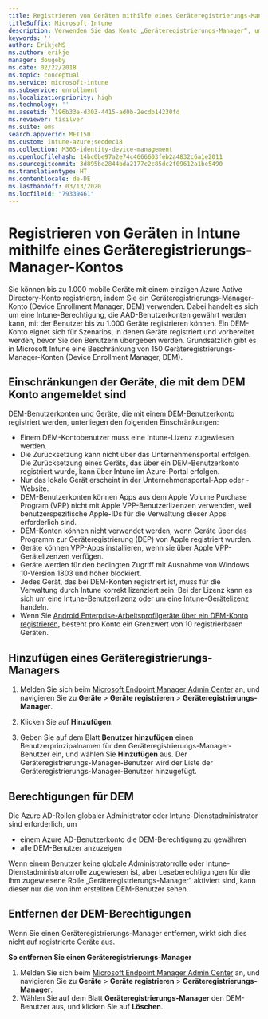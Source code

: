```yaml
---
title: Registrieren von Geräten mithilfe eines Geräteregistrierungs-Manager-Kontos
titleSuffix: Microsoft Intune
description: Verwenden Sie das Konto „Geräteregistrierungs-Manager“, um Geräte in Intune zu registrieren.
keywords: ''
author: ErikjeMS
ms.author: erikje
manager: dougeby
ms.date: 02/22/2018
ms.topic: conceptual
ms.service: microsoft-intune
ms.subservice: enrollment
ms.localizationpriority: high
ms.technology: ''
ms.assetid: 7196b33e-d303-4415-ad0b-2ecdb14230fd
ms.reviewer: tisilver
ms.suite: ems
search.appverid: MET150
ms.custom: intune-azure;seodec18
ms.collection: M365-identity-device-management
ms.openlocfilehash: 14bc0be97a2e74c4666603feb2a4832c6a1e2011
ms.sourcegitcommit: 3d895be2844bda2177c2c85dc2f09612a1be5490
ms.translationtype: HT
ms.contentlocale: de-DE
ms.lasthandoff: 03/13/2020
ms.locfileid: "79339461"
---
```

# <a name="enroll-devices-in-intune-by-using-a-device-enrollment-manager-account"></a>Registrieren von Geräten in Intune mithilfe eines Geräteregistrierungs-Manager-Kontos

Sie können bis zu 1.000 mobile Geräte mit einem einzigen Azure Active Directory-Konto registrieren, indem Sie ein Geräteregistrierungs-Manager-Konto (Device Enrollment Manager, DEM) verwenden. Dabei handelt es sich um eine Intune-Berechtigung, die AAD-Benutzerkonten gewährt werden kann, mit der Benutzer bis zu 1.000 Geräte registrieren können. Ein DEM-Konto eignet sich für Szenarios, in denen Geräte registriert und vorbereitet werden, bevor Sie den Benutzern übergeben werden. Grundsätzlich gibt es in Microsoft Intune eine Beschränkung von 150 Geräteregistrierungs-Manager-Konten (Device Enrollment Manager, DEM).

## <a name="limitations-of-devices-that-are-enrolled-with-a-dem-account"></a>Einschränkungen der Geräte, die mit dem DEM Konto angemeldet sind

DEM-Benutzerkonten und Geräte, die mit einem DEM-Benutzerkonto registriert werden, unterliegen den folgenden Einschränkungen:

- Einem DEM-Kontobenutzer muss eine Intune-Lizenz zugewiesen werden.
- Die Zurücksetzung kann nicht über das Unternehmensportal erfolgen. Die Zurücksetzung eines Geräts, das über ein DEM-Benutzerkonto registriert wurde, kann über Intune im Azure-Portal erfolgen.
- Nur das lokale Gerät erscheint in der Unternehmensportal-App oder -Website.
- DEM-Benutzerkonten können Apps aus dem Apple Volume Purchase Program (VPP) nicht mit Apple VPP-Benutzerlizenzen verwenden, weil benutzerspezifische Apple-IDs für die Verwaltung dieser Apps erforderlich sind.
- DEM-Konten können nicht verwendet werden, wenn Geräte über das Programm zur Geräteregistrierung (DEP) von Apple registriert wurden.
- Geräte können VPP-Apps installieren, wenn sie über Apple VPP-Gerätelizenzen verfügen.
- Geräte werden für den bedingten Zugriff mit Ausnahme von Windows 10-Version 1803 und höher blockiert.
- Jedes Gerät, das bei DEM-Konten registriert ist, muss für die Verwaltung durch Intune korrekt lizenziert sein. Bei der Lizenz kann es sich um eine Intune-Benutzerlizenz oder um eine Intune-Gerätelizenz handeln.
- Wenn Sie [Android Enterprise-Arbeitsprofilgeräte über ein DEM-Konto registrieren](android-work-profile-enroll.md), besteht pro Konto ein Grenzwert von 10 registrierbaren Geräten.


## <a name="add-a-device-enrollment-manager"></a>Hinzufügen eines Geräteregistrierungs-Managers

1. Melden Sie sich beim [Microsoft Endpoint Manager Admin Center](https://go.microsoft.com/fwlink/?linkid=2109431) an, und navigieren Sie zu **Geräte** > **Geräte registrieren** > **Geräteregistrierungs-Manager**.

2. Klicken Sie auf **Hinzufügen**.

3. Geben Sie auf dem Blatt **Benutzer hinzufügen** einen Benutzerprinzipalnamen für den Geräteregistrierungs-Manager-Benutzer ein, und wählen Sie **Hinzufügen** aus. Der Geräteregistrierungs-Manager-Benutzer wird der Liste der Geräteregistrierungs-Manager-Benutzer hinzugefügt.

## <a name="permissions-for-dem"></a>Berechtigungen für DEM

Die Azure AD-Rollen globaler Administrator oder Intune-Dienstadministrator sind erforderlich, um
- einem Azure AD-Benutzerkonto die DEM-Berechtigung zu gewähren
- alle DEM-Benutzer anzuzeigen

Wenn einem Benutzer keine globale Administratorrolle oder Intune-Dienstadministratorrolle zugewiesen ist, aber Leseberechtigungen für die ihm zugewiesene Rolle „Geräteregistrierungs-Manager“ aktiviert sind, kann dieser nur die von ihm erstellten DEM-Benutzer sehen.


## <a name="remove-device-enrollment-manager-permissions"></a>Entfernen der DEM-Berechtigungen

Wenn Sie einen Geräteregistrierungs-Manager entfernen, wirkt sich dies nicht auf registrierte Geräte aus.

**So entfernen Sie einen Geräteregistrierungs-Manager**

1. Melden Sie sich beim [Microsoft Endpoint Manager Admin Center](https://go.microsoft.com/fwlink/?linkid=2109431) an, und navigieren Sie zu **Geräte** > **Geräte registrieren** > **Geräteregistrierungs-Manager**.
2. Wählen Sie auf dem Blatt **Geräteregistrierungs-Manager** den DEM-Benutzer aus, und klicken Sie auf **Löschen**.

